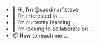 - 👋 Hi, I’m @caddman1steve
- 👀 I’m interested in ...
- 🌱 I’m currently learning ...
- 💞️ I’m looking to collaborate on ...
- 📫 How to reach me ...

<!---
caddman1steve/caddman1steve is a ✨ special ✨ repository because its `README.md` (this file) appears on your GitHub profile.
You can click the Preview link to take a look at your changes.
--->
